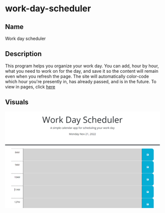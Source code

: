 # work-day-scheduler

## Name
Work day scheduler

## Description
This program helps you organize your work day. You can add, hour by hour, what you need to work on for the day, and save it so the content will remain even when you refresh the page. The site will automatically color-code which hour you're presently in, has already passed, and is in the future. To view in pages, click [here](https://sifrult.github.io/work-day-scheduler/)

## Visuals
![screenshot](./assets/images/screenshot.PNG)
